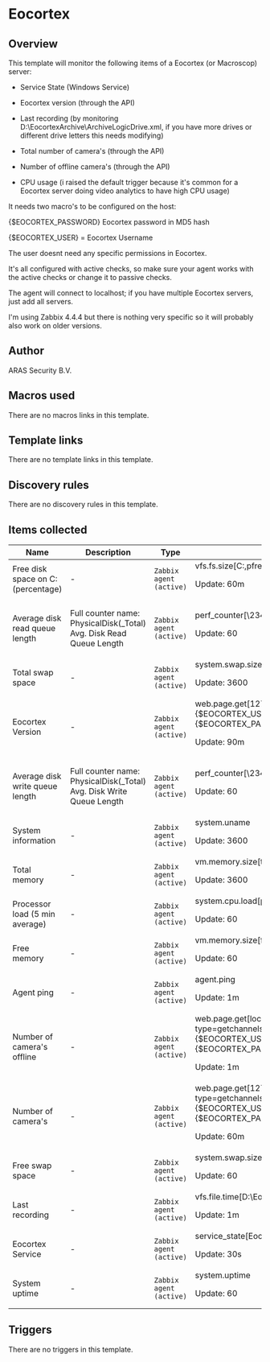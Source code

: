 # Eocortex

## Overview

This template will monitor the following items of a Eocortex (or Macroscop) server:


- Service State (Windows Service)


- Eocortex version (through the API)


- Last recording (by monitoring D:\EocortexArchive\ArchiveLogicDrive.xml, if you have more drives or different drive letters this needs modifying)


- Total number of camera's (through the API)


- Number of offline camera's (through the API)


- CPU usage (i raised the default trigger because it's common for a Eocortex server doing video analytics to have high CPU usage)


 


It needs two macro's to be configured on the host:


{$EOCORTEX\_PASSWORD} Eocortex password in MD5 hash


{$EOCORTEX\_USER} = Eocortex Username


The user doesnt need any specific permissions in Eocortex.


 


It's all configured with active checks, so make sure your agent works with the active checks or change it to passive checks.


The agent will connect to localhost; if you have multiple Eocortex servers, just add all servers.


 


I'm using Zabbix 4.4.4 but there is nothing very specific so it will probably also work on older versions.



## Author

ARAS Security B.V.

## Macros used

There are no macros links in this template.

## Template links

There are no template links in this template.

## Discovery rules

There are no discovery rules in this template.

## Items collected

|Name|Description|Type|Key and additional info|
|----|-----------|----|----|
|Free disk space on C: (percentage)|<p>-</p>|`Zabbix agent (active)`|vfs.fs.size[C:,pfree]<p>Update: 60m</p>|
|Average disk read queue length|<p>Full counter name: PhysicalDisk(_Total) Avg. Disk Read Queue Length</p>|`Zabbix agent (active)`|perf_counter[\234(_Total)\1402]<p>Update: 60</p>|
|Total swap space|<p>-</p>|`Zabbix agent (active)`|system.swap.size[,total]<p>Update: 3600</p>|
|Eocortex Version|<p>-</p>|`Zabbix agent (active)`|web.page.get[127.0.0.1,/configex?login={$EOCORTEX_USER}&password={$EOCORTEX_PASSWORD}&responsetype=json,8080]<p>Update: 90m</p>|
|Average disk write queue length|<p>Full counter name: PhysicalDisk(_Total) Avg. Disk Write Queue Length</p>|`Zabbix agent (active)`|perf_counter[\234(_Total)\1404]<p>Update: 60</p>|
|System information|<p>-</p>|`Zabbix agent (active)`|system.uname<p>Update: 3600</p>|
|Total memory|<p>-</p>|`Zabbix agent (active)`|vm.memory.size[total]<p>Update: 3600</p>|
|Processor load (5 min average)|<p>-</p>|`Zabbix agent (active)`|system.cpu.load[percpu,avg5]<p>Update: 60</p>|
|Free memory|<p>-</p>|`Zabbix agent (active)`|vm.memory.size[free]<p>Update: 60</p>|
|Agent ping|<p>-</p>|`Zabbix agent (active)`|agent.ping<p>Update: 1m</p>|
|Number of camera's offline|<p>-</p>|`Zabbix agent (active)`|web.page.get[localhost,/command?type=getchannelsstates&login={$EOCORTEX_USER}&password={$EOCORTEX_PASSWORD}&responsetype=json,8080]<p>Update: 1m</p>|
|Number of camera's|<p>-</p>|`Zabbix agent (active)`|web.page.get[127.0.0.1,/command?type=getchannelsstates&login={$EOCORTEX_USER}&password={$EOCORTEX_PASSWORD}&responsetype=json,8080]<p>Update: 60m</p>|
|Free swap space|<p>-</p>|`Zabbix agent (active)`|system.swap.size[,free]<p>Update: 60</p>|
|Last recording|<p>-</p>|`Zabbix agent (active)`|vfs.file.time[D:\EocortexArchive\ArchiveLogicDrive.xml,modify]<p>Update: 1m</p>|
|Eocortex Service|<p>-</p>|`Zabbix agent (active)`|service_state[EocortexServer]<p>Update: 30s</p>|
|System uptime|<p>-</p>|`Zabbix agent (active)`|system.uptime<p>Update: 60</p>|
## Triggers

There are no triggers in this template.

